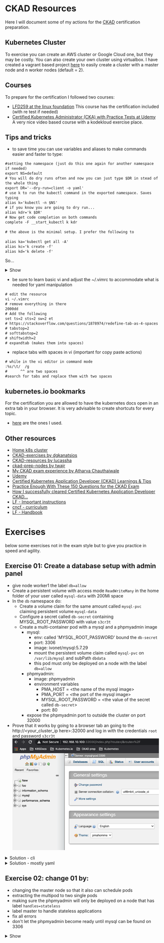# CKAD Resources

Here I will document some of my actions for
the [CKAD](https://training.linuxfoundation.org/training/kubernetes-for-developers/)
certification preparation.

## Kubernetes Cluster

To exercise you can create an AWS cluster or Google Cloud one, but they may be
costly. You can also create your own cluster using virtualbox. I have created a
vagrant based project [here](http://ivo2u.nl/Z7) to easily create a cluster with
a master node and n worker nodes (default = 2).

## Courses

To prepare for the certification I followed two courses:

- [LFD259 at the linux foundation](https://training.linuxfoundation.org/training/kubernetes-for-developers/)
  This course has the certification included (with re test if needed)
- [Certified Kubernetes Administrator (CKA) with Practice Tests at Udemy](https://www.udemy.com/course/certified-kubernetes-administrator-with-practice-tests/)
  A very nice video based course with a kodekloud exercise place.

## Tips and tricks

- to save time you can use variables and aliases to make commands easier and
  faster to type:

```shell
#setting the namespace (just do this one again for another namespace if needed)
export NS=default
# You will do dry runs often and now you can just type $DR in stead of the whole thing
export DR='--dry-run=client -o yaml'
# use k to run the kubectl command in the exported namespace. Saves typing
alias k='kubectl -n $NS'
# if you know you are going to dry run...
alias kdr='k $DR'
# Now get code completion on both commands
complete -F __start_kubectl k kdr

# the above is the minimal setup. I prefer the following to

alias ka='kubectl get all -A'
alias kc='k create -f'
alias kd='k delete -f'
```

So...

<details><summary>Show</summary>
<p>

```shell
# if you forgot the kdr at the beginning just add the $DR
k run nginx --image=nginx --port 80 $DR >nginx.yml

# or if you didn't forget
kdr run nginx --image=nginx --port 80 >nginx.yml

# doing commands on another namespace
export NS=otherns
#use 'k' 'kdr' as you would normally
#don't forget to go back to the default ns again or use the fully qualified
#kubectl command if just for one command (default ns is default :-))
export NS=default
```

</p>
</details>

- be sure to learn basic vi and adjust the ~/.vimrc to accommodate what is
  needed for yaml manipulation

```shell
# edit the resource
vi ~/.vimrc
# remove everything in there
2000dd
# Add the following
set ts=2 sts=2 sw=2 et
# https://stackoverflow.com/questions/1878974/redefine-tab-as-4-spaces
# tabstop=2
# softtabstop=2
# shiftwidth=2
# expandtab (makes them into spaces)
```

- replace tabs with spaces in vi (important for copy paste actions)

```shell
# while in the vi editor in command mode
:%s/\t/  /g
#      ^^ are two spaces
#search for tabs and replace them with two spaces
```

## kubernetes.io bookmarks

For the certification you are allowed to have the kubernetes docs open in an
extra tab in your browser. It is very advisable to create shortcuts for every
topic.

- [here](k8s_favorites.html) are the ones I used.

## Other resources

- [Home k8s cluster](http://ivo2u.nl/Z7)
- [CKAD-exercises by dgkanatsios](https://github.com/dgkanatsios/CKAD-exercises)
- [CKAD-resources by lucassha](https://github.com/lucassha/CKAD-resources)
- [ckad-prep-nodes by twajr](https://github.com/twajr/ckad-prep-notes)
- [My CKAD exam experience by Atharva Chauthaiwale](https://www.linkedin.com/pulse/my-ckad-exam-experience-atharva-chauthaiwale/)
- [Udemy](https://www.udemy.com/course/certified-kubernetes-administrator-with-practice-tests/)
- [Certified Kubernetes Application Developer (CKAD) Learnings & Tips](https://medium.com/marcus-tee-anytime/certified-kubernetes-application-developer-ckad-learnings-tips-cc83c12ed555)
- [Practice Enough With These 150 Questions for the CKAD Exam](https://medium.com/bb-tutorials-and-thoughts/practice-enough-with-these-questions-for-the-ckad-exam-2f42d1228552)
- [How I successfully cleared Certified Kubernetes Application Developer CKAD...](https://qainsights.com/how-i-successfully-cleared-certified-kubernetes-application-developer-ckad-exam-in-5-weeks/)
- [LF - Important instructions](https://docs.linuxfoundation.org/tc-docs/certification/tips-cka-and-ckad)
- [cncf - curriculum](https://github.com/cncf/curriculum)
- [LF - Handbook](https://docs.linuxfoundation.org/tc-docs/certification/lf-candidate-handbook)

# Exercises

below some exercises not in the exam style but to give you practice in speed and
agility.

## Exercise 01: Create a database setup with admin panel

- give node worker1 the label `db=allow`
- Create a persistent volume with access mode `ReadWriteMany` in the home folder
  of your user called `mysql-data` with 200Mi space
- In the `db` namespace do:
    - Create a volume claim for the same amount called `mysql-pvc` claiming
      persistent volume `mysql-data`
    - Configure a secret called `db-secret` containing MYSQL_ROOT_PASSWORD with
      value `s3cr3t`
    - Create a multi-container pod with a mysql and a phpmyadmin image
        - mysql:
            - env: called 'MYSQL_ROOT_PASSWORD' bound the `db-secret`
            - port: 3306
            - image: ivonet/mysql:5.7.29
            - mount the persistent volume claim called `mysql-pvc`
              on `/var/lib/mysql`
              and subPath `dbdata`
            - this pod must only be deployed on a node with the label `db=allow`  
        - phpmyadmin:
            - image: phpmyadmin
            - environment variables
                - PMA_HOST = \<the name of the mysql image>
                - PMA_PORT = \<the port of the mysql image>
                - MYSQL_ROOT_PASSWORD = \<the value of the secret
                  called `db-secret`>
                - port: 80
        - expose the phpmyadmin port to outside the cluster on port 32000
- Prove that it works by going to a browser tab an going to the 
  http://\<your_cluster_ip here>:32000 and log in with the credentials `root` 
  and password `s3cr3t`
  ![](img/phpmyadmin.png)

<details><summary>Solution - cli</summary>
<p>

```shell
# first I performed these commands for speed
export DR='--dry-run=client -o yaml'
export NS=default
alias k='kubectl -n $NS'
alias kdr='k $DR'
alias kc='k create -f'
alias kd='k delete -f'
alias kg='k get po,svc,pv,pvc,secret,deploy,netpol'
alias ka='kubectl get all'
complete -F __start_kubectl k
complete -F __start_kubectl kdr

# label node worker1
k label nodes worker1 db=allow
# create the needed folder on the needed worker (worker1)
# I assume you are using my vagrant setup
ssh 192.168.10.111 
mkdir mysql-data
exit
```

- Create [PersistentVolume](https://kubernetes.io/docs/tasks/configure-pod-container/configure-persistent-volume-storage/#create-a-persistentvolume) (copy example)

```yaml
apiVersion: v1
kind: PersistentVolume
metadata:
  name: task-pv-volume
  labels:
    type: local
spec:
  storageClassName: manual
  capacity:
    storage: 10Gi
  accessModes:
    - ReadWriteOnce
  hostPath:
    path: "/mnt/data"
```

- change it to:

```yaml
apiVersion: v1
kind: PersistentVolume
metadata:
  name: mysql-pv
  labels:
    pv: mysql-pv
spec:
  storageClassName: manual
  capacity:
    storage: 200Mi
  accessModes:
    - ReadWriteMany
  hostPath:
    path: "/home/vagrant/mysql-data"
```

```shell
# a PersistentVolume is not bound to a contect
k create -f pv.yml
#or if aliased
kc pv.yml 
# create namespace db
k create ns db
# set ns to db
export NS=db
# Create a PVC
# https://kubernetes.io/docs/concepts/storage/persistent-volumes/#persistentvolumeclaims
```

- change the `pvc.yml` to:

```shell
apiVersion: v1
kind: PersistentVolumeClaim
metadata:
  name: mysql-pvc
  namespace: db
spec:
  accessModes:
    - ReadWriteMany
  volumeMode: Filesystem
  resources:
    requests:
      storage: 200Mi
  storageClassName: manual
  selector:
    matchLabels:
      pv: mysql-pv
```

- the `namespace` is not needed as you will be creating it within the namespace

```shell
kc pvc.yml
# check if bound
k get pv,pvc
NAME                        CAPACITY   ACCESS MODES   RECLAIM POLICY   STATUS   CLAIM          STORAGECLASS   REASON   AGE
persistentvolume/mysql-pv   200Mi      RWX            Retain           Bound    db/mysql-pvc   manual                  3m51s

NAME                              STATUS   VOLUME     CAPACITY   ACCESS MODES   STORAGECLASS   AGE
persistentvolumeclaim/mysql-pvc   Bound    mysql-pv   200Mi      RWX            manual         3m51s

# Create the secret
k create secret generic db-secret --from-literal=MYSQL_ROOT_PASSWORD=s3cr3t
# check
k get secret db-secret -o yaml
# or more specific
k get secret db-secret -o jsonpath='{.data}{"\n"}'
{"MYSQL_ROOT_PASSWORD":"czNjcjN0"} 

# create the base yaml for the multi pod
k run mysql --image=ivonet/mysql:5.7.29 --port 3306 --env=MYSQL_ROOT_PASSWORD=todo $DR>db.yml
# then env part needs to be changed to the secret
# https://kubernetes.io/docs/concepts/configuration/secret/#using-secrets-as-environment-variables (copy paste)
# the phpmyadmin needs to be added etc
# edit it mysql.yml
```

```yaml
apiVersion: v1
kind: Pod
metadata:
  labels:
    run: mysql
  name: mysql
  namespace: db
spec:
  affinity: # Add the node affinity db=allow
    nodeAffinity:
      requiredDuringSchedulingIgnoredDuringExecution:
        nodeSelectorTerms:
        - matchExpressions:
          - key: db
            operator: In
            values:
            - allow
  containers:
  - name: mysql-pod
    image: ivonet/mysql:5.7.29
    ports:
    - containerPort: 3306
    env:
    - name: MYSQL_ROOT_PASSWORD
      valueFrom: # Change the 'value: todo' to these lines (https://kubernetes.io/docs/concepts/configuration/secret/#using-secrets-as-environment-variables)
        secretKeyRef:
          name: db-secret
          key: MYSQL_ROOT_PASSWORD
    imagePullPolicy: IfNotPresent # I added this because I got blocked after pulling to much by docker
    volumeMounts:
    - name: db-data
      mountPath: /var/lib/mysql
      subPath: dbdata
    resources: {}
  - name: phpmyadmin-pod # add this whole part based on the former part with
    image: phpmyadmin
    ports:
    - containerPort: 80
    env:
    - name: MYSQL_ROOT_PASSWORD
      valueFrom:
        secretKeyRef:
          name: db-secret
          key: MYSQL_ROOT_PASSWORD
    - name: PMA_HOST
      value: mysql  # note that the host here must be the same as the .metadata.name
    - name: PMA_PORT
      value: "3306"
  restartPolicy: OnFailure
  volumes: # assign the pvc
  - name: db-data
    persistentVolumeClaim:
      claimName: mysql-pvc
```

```shell
# create it
kc db.yml
# check it
k describe po mysql
# and
k get po
NAME    READY   STATUS    RESTARTS   AGE
mysql   2/2     Running   0          5m36s
# expose it in a service
kdr expose pod mysql  --port 80 --type=NodePort >svc.yml
# change it to...
```

```yaml
apiVersion: v1
kind: Service
metadata:
  creationTimestamp: null
  labels:
    run: mysql
  name: mysql
  namespace: db
spec:
  ports:
  - port: 80
    protocol: TCP
    nodePort: 32000
  selector:
    run: mysql
  type: NodePort
status:
  loadBalancer: {}
```

- `curl -q http://192.168.10.100:32000` should give a html result.
- try it in the browser and log in with the given creds...

</p>
</details>

<details><summary>Solution - mostly yaml</summary>
<p>

```shell
# label node worker1
kubectl label nodes worker1 db=allow

# create the needed folder on the needed worker (worker1)
# I assume you are using my vagrant setup
ssh 192.168.10.111  #worker1
mkdir mysql-data
exit


```

- mysql-setup.yml:

```yaml
---
apiVersion: v1
kind: Namespace
metadata:
  name: db
  namespace: default
---
apiVersion: v1
kind: PersistentVolume
metadata:
  name: mysql-pv
  labels:
    pv: mysql-pv
spec:
  storageClassName: manual
  capacity:
    storage: 200Mi
  accessModes:
    - ReadWriteMany
  hostPath:
    path: "/home/vagrant/mysql-data"
---
apiVersion: v1
kind: PersistentVolumeClaim
metadata:
  name: mysql-pvc
  namespace: db
spec:
  accessModes:
    - ReadWriteMany
  volumeMode: Filesystem
  resources:
    requests:
      storage: 200Mi
  storageClassName: manual
  selector:
    matchLabels:
      pv: mysql-pv
---
apiVersion: v1
kind: Secret
data:
  MYSQL_ROOT_PASSWORD: czNjcjN0
metadata:
  name: db-secret
  namespace: db
type: Opaque
---
apiVersion: v1
kind: Pod
metadata:
  labels:
    run: mysql
  name: mysql
  namespace: db
spec:
  affinity:
    nodeAffinity:
      requiredDuringSchedulingIgnoredDuringExecution:
        nodeSelectorTerms:
        - matchExpressions:
          - key: db
            operator: In
            values:
            - allow
  containers:
  - name: mysql-pod
    image: ivonet/mysql:5.7.29
    ports:
    - containerPort: 3306
    env:
    - name: MYSQL_ROOT_PASSWORD
      valueFrom:
        secretKeyRef:
          name: db-secret
          key: MYSQL_ROOT_PASSWORD
    imagePullPolicy: IfNotPresent
    volumeMounts:
    - name: db-data
      mountPath: /var/lib/mysql
      subPath: dbdata
    resources: {}
  - name: phpmyadmin-pod
    image: phpmyadmin
    ports:
    - containerPort: 80
    env:
    - name: MYSQL_ROOT_PASSWORD
      valueFrom:
        secretKeyRef:
          name: db-secret
          key: MYSQL_ROOT_PASSWORD
    - name: PMA_HOST
      value: mysql
    - name: PMA_PORT
      value: "3306"
  restartPolicy: OnFailure
  volumes:
  - name: db-data
    persistentVolumeClaim:
      claimName: mysql-pvc
---
apiVersion: v1
kind: Service
metadata:
  labels:
    run: mysql
  name: mysql
  namespace: db
spec:
  ports:
  - port: 80
    protocol: TCP
    nodePort: 32000
  selector:
    run: mysql
  type: NodePort
```

```shell
# Get it working
kubectl create -f mysql-setup.yml
curl http://192.168.10.100:32000

```

- try it in the browser and log in with the given creds...

</p>
</details>

## Exercise 02: change 01 by:

- changing the master node so that it also can schedule pods
- extracting the multipod to two single pods
- making sure the phpmyadmin will only be deployed on a node that has label 
  `handles=stateless`  
- label master to handle stateless applications
- fix all errors
- don't let the phpmyadmin become ready until mysql can be found on 3306

<details><summary>Show</summary>
<p>

```shell
#allow pods on master
kubectl taint node master node-role.kubernetes.io/master-
# label it
kubectl label node master handles=stateless
# Delete the old service
kubectl -n db delete svc mysql
# expose the mysql pod to the phpmyadmin pod
kubectl expose pod mysql --port 3306 --name=mysql-service --namespace=db
# change the old svc.yml
```

```yaml
apiVersion: v1
kind: Service
metadata:
  labels:
    run: phpmyadmin
  name: phpmyadmin-service
  namespace: db
spec:
  ports:
  - port: 80
    protocol: TCP
    nodePort: 32000
  selector:
    run: phpmyadmin
  type: NodePort
```

```shell
#create the service
kubectl -n db create -f svc.yml
# create a barebones pod def for phpmyadmin
kubectl -n db run phpmyadmin --image=phpmyadmin --port=80 --dry-run=client -o yaml>php.yml
# Now copy the container part for phpmyadin from from db.yml to php.yml
```

```yaml
apiVersion: v1
kind: Pod
metadata:
  labels:
    run: phpmyadmin
  name: phpmyadmin
  namespace: db
spec:
  affinity: # only on nodes that handle stateless
    nodeAffinity:
      requiredDuringSchedulingIgnoredDuringExecution:
        nodeSelectorTerms:
        - matchExpressions:
          - key: handles
            operator: In
            values:
            - stateless
  containers: # replaced with data from the db.yml
  - name: phpmyadmin-pod
    image: phpmyadmin
    ports:
    - containerPort: 80
    env:
    - name: MYSQL_ROOT_PASSWORD
      valueFrom:
        secretKeyRef:
          name: db-secret
          key: MYSQL_ROOT_PASSWORD
    - name: PMA_HOST
      value: mysql-service # note this host needs to change to the mysql-service as it is not in the same pod anymore
    - name: PMA_PORT
      value: "3306"
    imagePullPolicy: IfNotPresent
  initContainers: # Used an initContainer for the readiness check as the nc command is not available in the phpmyadmin image
  - name: init-mysql
    image: busybox
    command: ['sh', '-c', 'until nc -zvw3 mysql-service 3306; do echo waiting for mysql; sleep 2; done;']
    imagePullPolicy: IfNotPresent
  restartPolicy: OnFailure
  volumes:
  - name: db-data
    persistentVolumeClaim:
      claimName: mysql-pvc
```

Details initContainer command:

- nc: It’s a command.
- z: zero-I/O mode (used for scanning).
- v: For verbose.
- w3: timeout wait seconds
- mysql-service: Destination system dns
- 3306: Port number needs to be verified.

```shell
# first delete the old setup of the multipod
kubectl -n db delete -f db.yml
# now create the php
kubectl -n db create -f php.yml
#it should stay in the init state
# see logs if the initContainer
kubectl -n db logs phpmyadmin -c init-mysql
waiting for mysql
waiting for mysql
waiting for mysql
waiting for mysql
```

```shell
# Remove the phpadminb part from db.yml
```

```yaml
apiVersion: v1
kind: Pod
metadata:
  labels:
    run: mysql
  name: mysql
  namespace: db
spec:
  affinity:
    nodeAffinity:
      requiredDuringSchedulingIgnoredDuringExecution:
        nodeSelectorTerms:
        - matchExpressions:
          - key: db
            operator: In
            values:
            - allow
  containers:
  - name: mysql-pod
    image: ivonet/mysql:5.7.29
    ports:
    - containerPort: 3306
    env:
    - name: MYSQL_ROOT_PASSWORD
      valueFrom:
        secretKeyRef:
          name: db-secret
          key: MYSQL_ROOT_PASSWORD
    imagePullPolicy: IfNotPresent
    volumeMounts:
    - name: db-data
      mountPath: /var/lib/mysql
      subPath: dbdata
  restartPolicy: OnFailure
  volumes:
  - name: db-data
    persistentVolumeClaim:
      claimName: mysql-pvc
```

```shell
kubectl -n db create -f db.yml
kubectl -n db get po,svc -o wide
# both containers should become READY
NAME             READY   STATUS    RESTARTS   AGE     IP                NODE      NOMINATED NODE   READINESS GATES
pod/mysql        1/1     Running   0          2m12s   192.168.235.129   worker1   <none>           <none>
pod/phpmyadmin   1/1     Running   0          6m57s   192.168.219.76    master    <none>           <none>

NAME                         TYPE        CLUSTER-IP       EXTERNAL-IP   PORT(S)        AGE   SELECTOR
service/mysql-service        ClusterIP   10.97.164.232    <none>        3306/TCP       63m   run=mysql
service/phpmyadmin-service   NodePort    10.102.219.202   <none>        80:32000/TCP   72m   run=phpmyadmin
# phpmyadmin is running on master (handles=stateless label)
# db is running on worker1 (db=allow label)
#done
```

- check in browser: http://192.168.10.100:32000 USR:root PWD:s3cr3t

</p>
</details>

